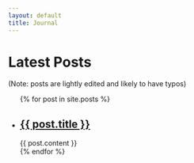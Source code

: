 ```yaml
---
layout: default
title: Journal
---
```


<h1>Latest Posts</h1>

(Note: posts are lightly edited and likely to have typos)

<ul>
  {% for post in site.posts %}
    <li>
      <h2><a href="{{ post.url }}">{{ post.title }}</a></h2>
      {{ post.content }}
    </li>
  {% endfor %}
</ul>

